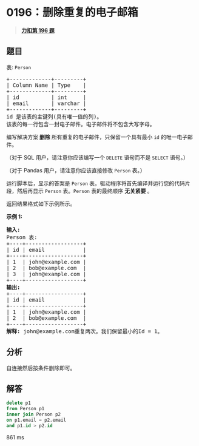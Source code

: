 # 0196：删除重复的电子邮箱


> <u>**[力扣第 196 题](https://leetcode.cn/problems/delete-duplicate-emails/)**</u>

## 题目

<p>表: <code>Person</code></p>

<pre>
+-------------+---------+
| Column Name | Type    |
+-------------+---------+
| id          | int     |
| email       | varchar |
+-------------+---------+
id 是该表的主键列(具有唯一值的列)。
该表的每一行包含一封电子邮件。电子邮件将不包含大写字母。
</pre>



<p>编写解决方案<strong> 删除</strong> 所有重复的电子邮件，只保留一个具有最小 <code>id</code> 的唯一电子邮件。</p>

<p>（对于 SQL 用户，请注意你应该编写一个 <code>DELETE</code> 语句而不是 <code>SELECT</code> 语句。）</p>

<p>（对于 Pandas 用户，请注意你应该直接修改 <code>Person</code> 表。）</p>

<p>运行脚本后，显示的答案是 <code>Person</code> 表。驱动程序将首先编译并运行您的代码片段，然后再显示 <code>Person</code> 表。<code>Person</code> 表的最终顺序 <strong>无关紧要</strong> 。</p>

<p>返回结果格式如下示例所示。</p>



<p><strong class="example">示例 1:</strong></p>

<pre>
<strong>输入:</strong>
Person 表:
+----+------------------+
| id | email            |
+----+------------------+
| 1  | john@example.com |
| 2  | bob@example.com  |
| 3  | john@example.com |
+----+------------------+
<strong>输出:</strong>
+----+------------------+
| id | email            |
+----+------------------+
| 1  | john@example.com |
| 2  | bob@example.com  |
+----+------------------+
<strong>解释:</strong> john@example.com重复两次。我们保留最小的Id = 1。</pre>




## 分析

自连接然后按条件删除即可。
 
## 解答

```sql
delete p1 
from Person p1
inner join Person p2
on p1.email = p2.email 
and p1.id > p2.id
```
861 ms



